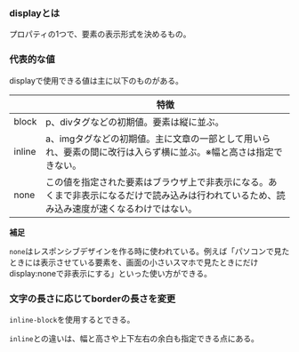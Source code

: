 ### displayとは

プロパティの1つで、要素の表示形式を決めるもの。

### 代表的な値

displayで使用できる値は主に以下のものがある。

||特徴|
|-|-|
|block|p、divタグなどの初期値。要素は縦に並ぶ。|
|inline|a、imgタグなどの初期値。主に文章の一部として用いられ、要素の間に改行は入らず横に並ぶ。※幅と高さは指定できない。|
|none|この値を指定された要素はブラウザ上で非表示になる。あくまで非表示になるだけで読み込みは行われているため、読み込み速度が速くなるわけではない。|

**補足**

`none`はレスポンシブデザインを作る時に使われている。例えば「パソコンで見たときには表示させている要素を、画面の小さいスマホで見たときにだけdisplay:noneで非表示にする」といった使い方ができる。

### 文字の長さに応じてborderの長さを変更

`inline-block`を使用するとできる。

`inline`との違いは、幅と高さや上下左右の余白も指定できる点にある。

